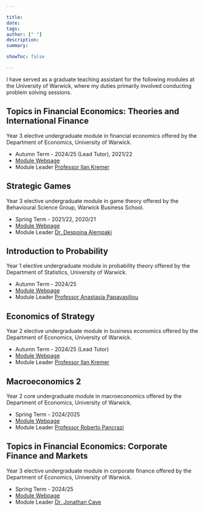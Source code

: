 ```yaml
---

title: 
date: 
tags: 
author: [" "]
description: 
summary: 

showToc: false

---
```


I have served as a graduate teaching assistant for the following modules at the University of Warwick, where my duties primarily involved conducting problem solving sessions.

## Topics in Financial Economics: Theories and International Finance

Year 3 elective undergraduate module in financial economics offered by the Department of Economics, University of Warwick.

+ Autumn Term - 2024/25 (Lead Tutor), 2021/22
+ [Module Webpage](https://warwick.ac.uk/fac/soc/economics/current/modules/ec333/)
+ Module Leader [Professor Ilan Kremer](https://warwick.ac.uk/fac/soc/economics/staff/ikremer)

## Strategic Games

Year 3 elective undergraduate module in game theory offered by the Behavioural Science Group, Warwick Business School.

+ Spring Term - 2021/22, 2020/21
+ [Module Webpage](https://courses-dev.warwick.ac.uk/modules/2023/IB3H9-15)
+ Module Leader [Dr. Despoina Alempaki](https://www.wbs.ac.uk/about/person/despoina-alempaki/)

## Introduction to Probability

Year 1 elective undergraduate module in probability theory offered by the Department of Statistics, University of Warwick.

+ Autumn Term - 2024/25
+ [Module Webpage](https://warwick.ac.uk/fac/sci/statistics/currentstudents/modules/st120)
+ Module Leader [Professor Anastasia Papavasiliou](https://warwick.ac.uk/fac/sci/statistics/staff/academic-research/papavasiliou/)

## Economics of Strategy

Year 2 elective undergraduate module in business economics offered by the Department of Economics, University of Warwick.

+ Autumn Term - 2024/25 (Lead Tutor)
+ [Module Webpage](https://warwick.ac.uk/fac/soc/economics/current/modules/ec229/)
+ Module Leader [Professor Ilan Kremer](https://warwick.ac.uk/fac/soc/economics/staff/ikremer)

## Macroeconomics 2

Year 2 core undergraduate module in macroeconomics offered by the Department of Economics, University of Warwick.

+ Spring Term - 2024/2025
+ [Module Webpage](https://warwick.ac.uk/fac/soc/economics/current/modules/ec201/)
+ Module Leader [Professor Roberto Pancrazi](https://warwick.ac.uk/fac/soc/economics/staff/rpancrazi/)

## Topics in Financial Economics: Corporate Finance and Markets

Year 3 elective undergraduate module in corporate finance offered by the Department of Economics, University of Warwick.

+ Spring Term - 2024/25
+ [Module Webpage](https://warwick.ac.uk/fac/soc/economics/current/modules/ec334/)
+ Module Leader [Dr. Jonathan Cave](https://warwick.ac.uk/fac/soc/economics/staff/jakcave)
